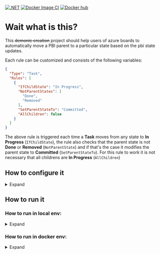 [![.NET](https://github.com/LorenzoScebba/azure-boards-pbi-autorule/actions/workflows/dotnet-test.yml/badge.svg)](https://github.com/LorenzoScebba/azure-boards-pbi-autorule/actions/workflows/dotnet-test.yml)
[![Docker Image CI](https://github.com/LorenzoScebba/azure-boards-pbi-autorule/actions/workflows/docker-image.yml/badge.svg)](https://github.com/LorenzoScebba/azure-boards-pbi-autorule/actions/workflows/docker-image.yml)
[![Docker hub](https://res.cloudinary.com/dsb3vmg4x/image/upload/b_rgb:dae8fd,c_fit,h_20,w_100,c_pad/v1629815565/azure-boards-pbi-autorule/docker.png)](https://hub.docker.com/repository/docker/lorenzoscebba/azure-boards-pbi-autorule/general)

# Wait what is this?

This ~~demonic creation~~ project should help users of azure boards to automatically move a PBI parent to a particular
state based on the pbi state updates.

Each rule can be customized and consists of the following variables:

```json
{
  "Type": "Task",
  "Rules": [
    {
      "IfChildState": "In Progress",
      "NotParentStates": [
        "Done",
        "Removed"
      ],
      "SetParentStateTo": "Committed",
      "AllChildren": false
    }
  ]
}
```

The above rule is triggered each time a **Task** moves from any state to **In Progress** (`IfChildState`), the rule also
checks that the parent state is not **Done** or **Removed** (`NotParentState`) and if that's the case it modifies the
parent state to **Committed** (`SetParentStateTo`). For this rule to work it is not necessary that all childrens are
**In Progress** (`AllChildren`)

## How to configure it

<details>
  <summary>Expand</summary>

- Create a new Service Hook in azure devops of type `Web Hook`
- The trigger should be `Work item updated`
    - Area Path: `[Any]` or a specific area path based on your needs
    - Work item type: `[Any]`
    - Tag: Leave it empty or fill it based on your needs
    - Field: `State`
- Url: `https://<URL_OF_SERVICE>/api/receive`

</details>

## How to run it

### How to run in local env:

<details>
  <summary>Expand</summary>

- Copy and paste the `appsettings.sample.json` file and rename it to `appsettings.json`
- Replace the `Azure.Uri` and `Azure.Pat` variables
- Edit the Rules as you like, or leave it like it is already
- Run
- ??
- Profit

</details>

### How to run in docker env:

<details>
<summary>Expand</summary>

Duplicate the file env.example.list and rename it to env.list, fill out the Azure Vars and run:

```bash
docker build -t azure-boards-pbi-autorule:latest .

docker run --env-file env.list -p 5000:80 azure-boards-pbi-autorule:latest
```

<details>
  <summary>Reference variables</summary>

```json
{
  "Azure__Pat": "****************************************************",
  "Azure__Uri": "https://dev.azure.com/*****",
  "Rules__0__Type": "Task",
  "Rules__0__Rules__0__IfChildState": "To Do",
  "Rules__0__Rules__0__NotParentStates__0": "Done",
  "Rules__0__Rules__0__NotParentStates__1": "Removed",
  "Rules__0__Rules__0__SetParentStateTo": "New",
  "Rules__0__Rules__0__AllChildren": true,
  "Rules__0__Rules__1__IfChildState": "In Progress",
  "Rules__0__Rules__1__NotParentStates__0": "Done",
  "Rules__0__Rules__1__NotParentStates__1": "Removed",
  "Rules__0__Rules__1__SetParentStateTo": "Committed",
  "Rules__0__Rules__1__AllChildren": false,
  "Rules__0__Rules__2__IfChildState": "Done",
  "Rules__0__Rules__2__NotParentStates__0": "Removed",
  "Rules__0__Rules__2__SetParentStateTo": "Done",
  "Rules__0__Rules__2__AllChildren": true
}
```

</details>

<details>
  <summary>Reference Azure Web-App Variables</summary>

```json
[
  {
    "name": "Azure__Pat",
    "value": "****************************************************",
    "slotSetting": false
  },
  {
    "name": "Azure__Uri",
    "value": "https://dev.azure.com/*****",
    "slotSetting": false
  },
  {
    "name": "Rules__0__Type",
    "value": "Task",
    "slotSetting": false
  },
  {
    "name": "Rules__0__Rules__0__IfChildState",
    "value": "To Do",
    "slotSetting": false
  },
  {
    "name": "Rules__0__Rules__0__NotParentStates__0",
    "value": "Done",
    "slotSetting": false
  },
  {
    "name": "Rules__0__Rules__0__NotParentStates__1",
    "value": "Removed",
    "slotSetting": false
  },
  {
    "name": "Rules__0__Rules__0__SetParentStateTo",
    "value": "New",
    "slotSetting": false
  },
  {
    "name": "Rules__0__Rules__0__AllChildren",
    "value": "true",
    "slotSetting": false
  },
  {
    "name": "Rules__0__Rules__1__IfChildState",
    "value": "In Progress",
    "slotSetting": false
  },
  {
    "name": "Rules__0__Rules__1__NotParentStates__0",
    "value": "Done",
    "slotSetting": false
  },
  {
    "name": "Rules__0__Rules__1__NotParentStates__1",
    "value": "Removed",
    "slotSetting": false
  },
  {
    "name": "Rules__0__Rules__1__SetParentStateTo",
    "value": "Committed",
    "slotSetting": false
  },
  {
    "name": "Rules__0__Rules__1__AllChildren",
    "value": "false",
    "slotSetting": false
  },
  {
    "name": "Rules__0__Rules__2__IfChildState",
    "value": "Done",
    "slotSetting": false
  },
  {
    "name": "Rules__0__Rules__2__NotParentStates__0",
    "value": "Removed",
    "slotSetting": false
  },
  {
    "name": "Rules__0__Rules__2__SetParentStateTo",
    "value": "Done",
    "slotSetting": false
  },
  {
    "name": "Rules__0__Rules__2__AllChildren",
    "value": "true",
    "slotSetting": false
  }
]
```

</details>
</details>